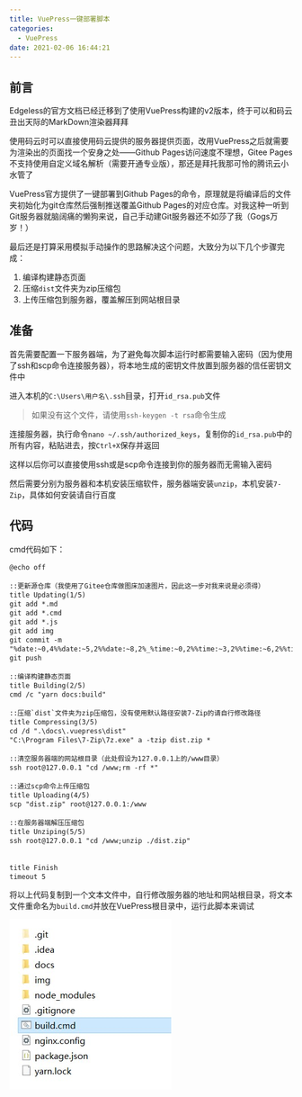 ```yaml
---
title: VuePress一键部署脚本
categories:
  - VuePress
date: 2021-02-06 16:44:21
---
```


## 前言

Edgeless的官方文档已经迁移到了使用VuePress构建的v2版本，终于可以和码云丑出天际的MarkDown渲染器拜拜

使用码云时可以直接使用码云提供的服务器提供页面，改用VuePress之后就需要为渲染出的页面找一个安身之处——Github Pages访问速度不理想，Gitee Pages不支持使用自定义域名解析（需要开通专业版），那还是拜托我那可怜的腾讯云小水管了

VuePress官方提供了一键部署到Github Pages的命令，原理就是将编译后的文件夹初始化为git仓库然后强制推送覆盖Github Pages的对应仓库。对我这种一听到Git服务器就脑阔痛的懒狗来说，自己手动建Git服务器还不如莎了我（Gogs万岁！）

最后还是打算采用模拟手动操作的思路解决这个问题，大致分为以下几个步骤完成：

1. 编译构建静态页面
2. 压缩`dist`文件夹为zip压缩包
3. 上传压缩包到服务器，覆盖解压到网站根目录

## 准备

首先需要配置一下服务器端，为了避免每次脚本运行时都需要输入密码（因为使用了ssh和scp命令连接服务器），将本地生成的密钥文件放置到服务器的信任密钥文件中

进入本机的`C:\Users\用户名\.ssh`目录，打开`id_rsa.pub`文件

> 如果没有这个文件，请使用`ssh-keygen -t rsa`命令生成

连接服务器，执行命令`nano ~/.ssh/authorized_keys`，复制你的`id_rsa.pub`中的所有内容，粘贴进去，按`Ctrl+X`保存并返回

这样以后你可以直接使用ssh或是scp命令连接到你的服务器而无需输入密码

然后需要分别为服务器和本机安装压缩软件，服务器端安装`unzip`，本机安装`7-Zip`，具体如何安装请自行百度

## 代码
cmd代码如下：

```
@echo off

::更新源仓库（我使用了Gitee仓库做图床加速图片，因此这一步对我来说是必须得）
title Updating(1/5)
git add *.md
git add *.cmd
git add *.js
git add img
git commit -m "%date:~0,4%%date:~5,2%%date:~8,2%_%time:~0,2%%time:~3,2%%time:~6,2%%time:~9,2%"
git push

::编译构建静态页面
title Building(2/5)
cmd /c "yarn docs:build"

::压缩`dist`文件夹为zip压缩包，没有使用默认路径安装7-Zip的请自行修改路径
title Compressing(3/5)
cd /d ".\docs\.vuepress\dist"
"C:\Program Files\7-Zip\7z.exe" a -tzip dist.zip *

::清空服务器端的网站根目录（此处假设为127.0.0.1上的/www目录）
ssh root@127.0.0.1 "cd /www;rm -rf *"

::通过scp命令上传压缩包
title Uploading(4/5)
scp "dist.zip" root@127.0.0.1:/www

::在服务器端解压压缩包
title Unziping(5/5)
ssh root@127.0.0.1 "cd /www;unzip ./dist.zip"


title Finish
timeout 5
```

将以上代码复制到一个文本文件中，自行修改服务器的地址和网站根目录，将文本文件重命名为`build.cmd`并放在VuePress根目录中，运行此脚本来调试

![](img/171438.jpg)